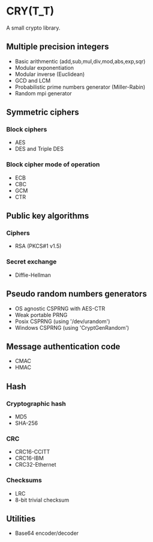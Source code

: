 CRY(T_T)
========

A small crypto library.


Multiple precision integers
---------------------------

- Basic arithmentic (add,sub,mul,div,mod,abs,exp,sqr)
- Modular exponentiation
- Modular inverse (Euclidean)
- GCD and LCM
- Probabilistic prime numbers generator (Miller-Rabin)
- Random mpi generator


Symmetric ciphers
-----------------

### Block ciphers

- AES
- DES and Triple DES

### Block cipher mode of operation

- ECB
- CBC
- GCM
- CTR


Public key algorithms
---------------------

### Ciphers

- RSA (PKCS#1 v1.5)

### Secret exchange

- Diffie-Hellman


Pseudo random numbers generators
--------------------------------

- OS agnostic CSPRNG with AES-CTR
- Weak portable PRNG
- Posix CSPRNG (using '/dev/urandom')
- Windows CSPRNG (using 'CryptGenRandom')

Message authentication code
---------------------------

- CMAC
- HMAC


Hash
----

### Cryptographic hash

- MD5
- SHA-256

### CRC

- CRC16-CCITT
- CRC16-IBM
- CRC32-Ethernet

### Checksums

- LRC
- 8-bit trivial checksum


Utilities
---------

- Base64 encoder/decoder

